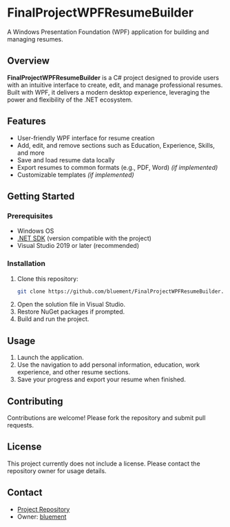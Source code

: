 # FinalProjectWPFResumeBuilder

A Windows Presentation Foundation (WPF) application for building and managing resumes.

## Overview

**FinalProjectWPFResumeBuilder** is a C# project designed to provide users with an intuitive interface to create, edit, and manage professional resumes. Built with WPF, it delivers a modern desktop experience, leveraging the power and flexibility of the .NET ecosystem.

## Features

- User-friendly WPF interface for resume creation
- Add, edit, and remove sections such as Education, Experience, Skills, and more
- Save and load resume data locally
- Export resumes to common formats (e.g., PDF, Word) *(if implemented)*
- Customizable templates *(if implemented)*

## Getting Started

### Prerequisites

- Windows OS
- [.NET SDK](https://dotnet.microsoft.com/download) (version compatible with the project)
- Visual Studio 2019 or later (recommended)

### Installation

1. Clone this repository:
   ```bash
   git clone https://github.com/bluement/FinalProjectWPFResumeBuilder.git
   ```
2. Open the solution file in Visual Studio.
3. Restore NuGet packages if prompted.
4. Build and run the project.

## Usage

1. Launch the application.
2. Use the navigation to add personal information, education, work experience, and other resume sections.
3. Save your progress and export your resume when finished.

## Contributing

Contributions are welcome! Please fork the repository and submit pull requests.

## License

This project currently does not include a license. Please contact the repository owner for usage details.

## Contact

- [Project Repository](https://github.com/bluement/FinalProjectWPFResumeBuilder)
- Owner: [bluement](https://github.com/bluement)
